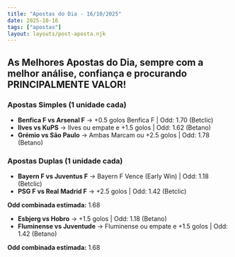 ```yaml
---
title: "Apostas do Dia - 16/10/2025"
date: 2025-10-16
tags: ["apostas"]
layout: layouts/post-aposta.njk
---
```


## As Melhores Apostas do Dia, sempre com a melhor análise, confiança e procurando PRINCIPALMENTE VALOR!

### Apostas Simples (1 unidade cada)

- **Benfica F vs Arsenal F** → +0.5 golos Benfica F | Odd: 1.70 (Betclic)
- **Ilves vs KuPS** → Ilves ou empate e +1.5 golos | Odd: 1.62 (Betano)
- **Grémio vs São Paulo** → Ambas Marcam ou +2.5 golos | Odd: 1.78 (Betano)


### Apostas Duplas (1 unidade cada)

- **Bayern F vs Juventus F** → Bayern F Vence (Early Win) | Odd: 1.18 (Betclic) 
- **PSG F vs Real Madrid F** → +2.5 golos | Odd: 1.42 (Betclic) 

**Odd combinada estimada:** 1.68

- **Esbjerg vs Hobro** → +1.5 golos | Odd: 1.18 (Betano) 
- **Fluminense vs Juventude** → Fluminense ou empate e +1.5 golos | Odd: 1.42 (Betano) 

**Odd combinada estimada:** 1.68


